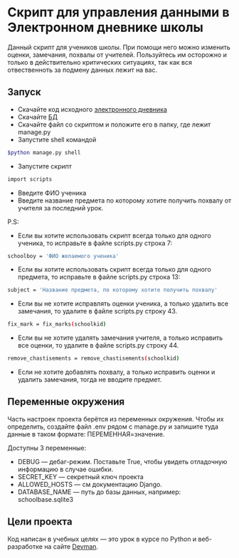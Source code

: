 # Скрипт для управления данными в Электронном дневнике школы

Данный скрипт для учеников школы. При помощи него можно изменить оценки, замечания, похвалы от учителей. Пользуйтесь им осторожно и только в действительно критических ситуациях, так как вся отвественноть за подмену данных лежит на вас.

## Запуск

- Скачайте код исходного [электронного дневника](https://github.com/devmanorg/e-diary/tree/master#%D0%BF%D0%B5%D1%80%D0%B5%D0%BC%D0%B5%D0%BD%D0%BD%D1%8B%D0%B5-%D0%BE%D0%BA%D1%80%D1%83%D0%B6%D0%B5%D0%BD%D0%B8%D1%8F)
- Скачайте [БД](https://dvmn.org/filer/canonical/1562234129/166/)
- Скачайте файл со скриптом и положите его в папку, где лежит manage.py
- Запустите shell командой 
```bash
$python manage.py shell
```
- Запустите скрипт
```bash
import scripts
```
- Введите ФИО ученика
- Введите название предмета по которому хотите получить похвалу от учителя за последний урок.

P.S:
- Если вы хотите использовать скрипт всегда только для одного ученика, то исправьте в файле scripts.py строка 7:
```bash
schoolboy = 'ФИО желаемого ученика'
```
- Если вы хотите использовать скрипт всегда только для одного предмета, то исправьте в файле scripts.py строка 13:
```bash
subject = 'Название предмета, по которому хотите получить похвалу'
```
- Если вы не хотите исправлять оценки ученика, а только удалить все замечания, то удалите в файле scripts.py строку 43.
```bash
fix_mark = fix_marks(schoolkid)
```
- Если вы не хотите удалять замечания учителя, а только исправить все оценки, то удалите в файле scripts.py строку 44.
```bash
remove_chastisements = remove_chastisements(schoolkid)
```
- Если не хотите добавлять похвалу, а только исправить оценки и удалить замечания, тогда не вводите предмет.

## Переменные окружения
Часть настроек проекта берётся из переменных окружения. Чтобы их определить, создайте файл .env рядом с manage.py и запишите туда данные в таком формате: ПЕРЕМЕННАЯ=значение.

Доступны 3 переменные:

- DEBUG — дебаг-режим. Поставьте True, чтобы увидеть отладочную информацию в случае ошибки.
- SECRET_KEY — секретный ключ проекта
- ALLOWED_HOSTS — см документацию Django.
- DATABASE_NAME — путь до базы данных, например: schoolbase.sqlite3

## Цели проекта

Код написан в учебных целях — это урок в курсе по Python и веб-разработке на сайте [Devman](https://dvmn.org).

